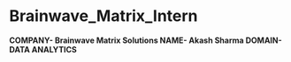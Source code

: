 # Brainwave_Matrix_Intern
**COMPANY- Brainwave Matrix Solutions
NAME- Akash Sharma
DOMAIN- DATA ANALYTICS**
